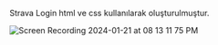 Strava Login html ve css kullanılarak oluşturulmuştur. 


![Screen Recording 2024-01-21 at 08 13 11 75 PM](https://github.com/bayrambukri/strava-login/assets/151443293/2db670fb-8cd9-42ec-b802-58d9cd9a8783)

